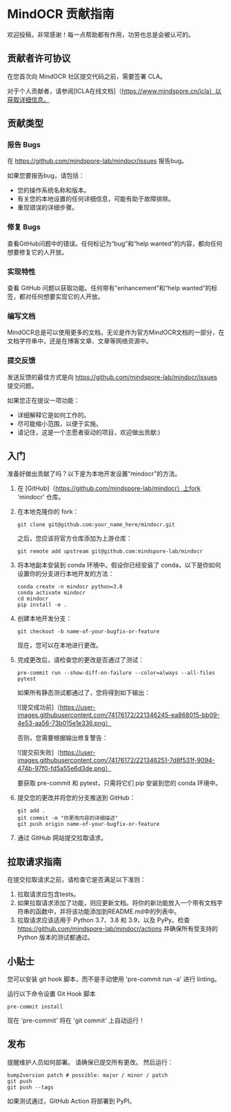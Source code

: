# MindOCR 贡献指南

欢迎投稿，非常感谢！每一点帮助都有作用，功劳也总是会被认可的。

## 贡献者许可协议

在您首次向 MindOCR 社区提交代码之前，需要签署 CLA。

对于个人贡献者，请参阅[ICLA在线文档]（https://www.mindspore.cn/icla）以获取详细信息。

## 贡献类型

### 报告 Bugs

在 https://github.com/mindspore-lab/mindocr/issues 报告bug。

如果您要报告bug，请包括：

* 您的操作系统名称和版本。
* 有关您的本地设置的任何详细信息，可能有助于故障排除。
* 重现错误的详细步骤。

### 修复 Bugs

查看GitHub问题中的错误。任何标记为“bug”和“help wanted”的内容，都向任何想要修复它的人开放。

### 实现特性

查看 GitHub 问题以获取功能。任何带有“enhancement”和“help wanted”的标签，都对任何想要实现它的人开放。

### 编写文档

MindOCR总是可以使用更多的文档，无论是作为官方MindOCR文档的一部分，在文档字符串中，还是在博客文章、文章等网络资源中。

### 提交反馈

发送反馈的最佳方式是向 https://github.com/mindspore-lab/mindocr/issues 提交问题。

如果您正在提议一项功能：

* 详细解释它是如何工作的。
* 尽可能缩小范围，以便于实施。
* 请记住，这是一个志愿者驱动的项目，欢迎做出贡献:)

## 入门

准备好做出贡献了吗？以下是为本地开发设置“mindocr”的方法。

1. 在 [GitHub]（https://github.com/mindspore-lab/mindocr）上fork 'mindocr' 仓库。
2. 在本地克隆你的 fork：

   ```shell
   git clone git@github.com:your_name_here/mindocr.git
   ```

   之后，您应该将官方仓库添加为上游仓库：

   ```shell
   git remote add upstream git@github.com:mindspore-lab/mindocr
   ```

3. 将本地副本安装到 conda 环境中。假设你已经安装了 conda，以下是你如何设置你的分支进行本地开发的方法：

   ```shell
   conda create -n mindocr python=3.8
   conda activate mindocr
   cd mindocr
   pip install -e .
   ```

4. 创建本地开发分支：

   ```shell
   git checkout -b name-of-your-bugfix-or-feature
   ```

   现在，您可以在本地进行更改。

5. 完成更改后，请检查您的更改是否通过了测试：

   ```shell
   pre-commit run --show-diff-on-failure --color=always --all-files
   pytest
   ```

   如果所有静态测试都通过了，您将得到如下输出：

   ![提交成功前]（https://user-images.githubusercontent.com/74176172/221346245-ea868015-bb09-4e53-aa56-73b015e1e336.png）

   否则，您需要根据输出修复警告：

   ![提交前失败]（https://user-images.githubusercontent.com/74176172/221346251-7d8f531f-9094-474b-97f0-fd5a55e6d3de.png）

   要获取 pre-commit 和 pytest，只需将它们 pip 安装到您的 conda 环境中。

6. 提交您的更改并将您的分支推送到 GitHub：

   ```shell
   git add .
   git commit -m "你更改内容的详细描述"
   git push origin name-of-your-bugfix-or-feature
   ```

7. 通过 GitHub 网站提交拉取请求。

## 拉取请求指南

在提交拉取请求之前，请检查它是否满足以下准则：

1. 拉取请求应包含tests。
2. 如果拉取请求添加了功能，则应更新文档。将你的新功能放入一个带有文档字符串的函数中，并将该功能添加到README.md中的列表中。
3. 拉取请求应该适用于 Python 3.7、3.8 和 3.9，以及 PyPy。检查 https://github.com/mindspore-lab/mindocr/actions
   并确保所有受支持的 Python 版本的测试都通过。

## 小贴士

您可以安装 git hook 脚本，而不是手动使用 'pre-commit run -a' 进行 linting。

运行以下命令设置 Git Hook 脚本

```shell
pre-commit install
```

现在 'pre-commit' 将在 'git commit' 上自动运行！

## 发布

提醒维护人员如何部署。
请确保已提交所有更改。
然后运行：

```shell
bump2version patch # possible: major / minor / patch
git push
git push --tags
```

如果测试通过，GitHub Action 将部署到 PyPI。
